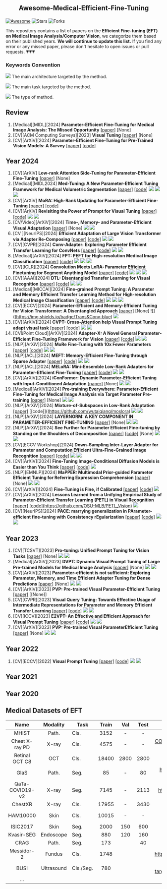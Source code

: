 ## <p align=center>Awesome-Medical-Efficient-Fine-Tuning</p>

[![Awesome](https://awesome.re/badge.svg)](https://awesome.re) ![Stars](https://img.shields.io/github/stars/ChandlerBang/Awesome-Medical-Efficient-Fine-Tuning?color=yellow)  ![Forks](https://img.shields.io/github/forks/ChandlerBang/Awesome-Medical-Efficient-Fine-Tuning?color=blue&label=Fork)

This repository contains a list of papers on the **Efficient Fine-tuning (EFT) on Medical Image Analysis/Computer Vision**, we categorize them based on their published years.
**We will continue to update this list.** If you find any error or any missed paper, please don't hesitate to open issues or pull requests. 💗💗💗

### Keywords Convention

![](https://img.shields.io/badge/Trans-blue) The main architecture targeted by the method.

![](https://img.shields.io/badge/3Dseg-green) The main task targeted by the method.

![](https://img.shields.io/badge/Adapter-orange) The type of method.

## Review

1. [Medical][MIDL][2024] **Parameter-Efficient Fine-Tuning for Medical Image Analysis: The Missed Opportunity** [[paper]](https://arxiv.org/abs/2305.08252) [None]
2. [CV][ACM Computing Surveys][2023] **Visual Tuning** [[paper]](https://dl.acm.org/doi/abs/10.1145/3657632) [None]
3. [CV][ArXiV][2024] **Parameter-Efficient Fine-Tuning for Pre-Trained Vision Models: A Survey** [[paper]](https://arxiv.org/pdf/2402.02242) [[code]](https://github.com/synbol/Awesome-Parameter-Efficient-Transfer-Learning)

## Year 2024

1. [CV][ArXiV] **Low-rank Attention Side-Tuning for Parameter-Efficient Fine-Tuning** [[paper]](https://arxiv.org/pdf/2402.04009) [None]
2. [Medical][MIDL2024] **Med-Tuning: A New Parameter-Efficient Tuning Framework for Medical Volumetric Segmentation** [[paper]](https://arxiv.org/pdf/2304.10880v4) [[code]](https://github.com/jessie-chen99/Med-Tuning-Official) ![](https://img.shields.io/badge/Trans-blue) ![](https://img.shields.io/badge/3Dseg-green) ![](https://img.shields.io/badge/Adapter-orange)
3. [CV][ArXiV] **MoRA: High-Rank Updating for Parameter-Efficient Fine-Tuning** [[paper]](https://arxiv.org/abs/2405.12130) [[code]](https://github.com/kongds/MoRA)
4. [CV][ArXiV] **Revisiting the Power of Prompt for Visual Tuning** [[paper]](https://arxiv.org/pdf/2402.02382) [[code]](https://github.com/WangYZ1608/Self-Prompt-Tuning) ![](https://img.shields.io/badge/Trans-blue) ![](https://img.shields.io/badge/Prompt-orange)
5. [CV/Video][ArXiV][2024] **Time-, Memory- and Parameter-Efficient Visual Adaptation** [[paper]](https://arxiv.org/pdf/2402.02887) [None] ![](https://img.shields.io/badge/Trans-blue) ![](https://img.shields.io/badge/Side_Tuning-orange)
6. [CV ][NeurIPS][2024] **Efficient Adaptation of Large Vision Transformer via Adapter Re-Composing** [[paper]](https://proceedings.neurips.cc/paper_files/paper/2023/file/a4ca07aa108036f80cbb5b82285fd4b1-Paper-Conference.pdf) [[code]](https://github.com/DavidYanAnDe/ARC) ![](https://img.shields.io/badge/Trans-blue) ![](https://img.shields.io/badge/Adapter-orange)
7. [CV][CVPR][2024] **Conv-Adapter: Exploring Parameter Efficient Transfer Learning for ConvNets** [[paper]](https://arxiv.org/pdf/2208.07463) [[code]](https://github.com/Hhhhhhao/Conv-Adapter/tree/main) ![](https://img.shields.io/badge/CNN-blue) ![](https://img.shields.io/badge/Adapter-orange)
8. [Medical][ArXiV][2024] **FPT: PEFT for High-resolution Medical Image Classification** [[paper]](https://arxiv.org/pdf/2403.07576v2) [[code]](https://github.com/yijinhuang/fpt) ![](https://img.shields.io/badge/Trans-blue) ![](https://img.shields.io/badge/2Dcls-green) ![](https://img.shields.io/badge/Side_Tuning-orange)
9. [CV][ICLR][2024] **Convolution Meets LoRA: Parameter Efficient Finetuning for Segment Anything Model** [[paper]](https://arxiv.org/pdf/2401.17868) [[code]](https://github.com/autogluon/autogluon/tree/master/examples/automm/Conv-LoRA) ![](https://img.shields.io/badge/SAM-blue) ![](https://img.shields.io/badge/2Dseg-green) ![](https://img.shields.io/badge/LoRA-orange)
10. [CV][AAAI][2024] **DTL: Disentangled Transfer Learning for Visual Recognition** [[paper]](https://ojs.aaai.org/index.php/AAAI/article/view/29096) [[code]](https://github.com/heekhero/DTL) ![](https://img.shields.io/badge/Trans-blue) ![](https://img.shields.io/badge/Side_Tuning-orange)
11. [Medical][MICCAI][2024] **Fine-grained Prompt Tuning: A Parameter and Memory Efficient Transfer Learning Method for High-resolution Medical Image Classification** [[paper]](https://arxiv.org/pdf/2403.07576) [[code]](https://github.com/yijinhuang/fpt) ![](https://img.shields.io/badge/Trans-blue) ![](https://img.shields.io/badge/2Dcls-green) ![](https://img.shields.io/badge/Side_Tuning/VPT-orange)
12. [CV][ECCV][2024] **Parameter-Efficient and Memory-Efficient Tuning for Vision Transformer: A Disentangled Approach** [[paper]](https://arxiv.org/abs/2407.06964) [None] ![]((https://img.shields.io/badge/Trans&Conv-blue) ![](https://img.shields.io/badge/Side_Tuning-orange)
13. [CV][ArXiV][2024] **CVPT: Cross-Attention help Visual Prompt Tuning adapt visual task** [[paper]](https://arxiv.org/abs/2408.14961) [[code]](https://github.com/xlgsyzp/cvpt) ![](https://img.shields.io/badge/Trans-blue) ![](https://img.shields.io/badge/Prompt-orange)
14. [CV&Point Cloud][ArXiV][2024] **Adapter-X: A Novel General Parameter-Efficient Fine-Tuning Framework for Vision** [[paper]](https://arxiv.org/abs/2406.03051) [[code]](https://github.com/leoli646/Adapter-X) ![](https://img.shields.io/badge/Trans-blue) ![](https://img.shields.io/badge/Adapter-orange)
15. [NLP][ArXiV][2024] **MoRe Fine-Tuning with 10x Fewer Parameters** [[paper]](https://openreview.net/pdf?id=AzTz27n6O2) [[code]](https://github.com/sprocketlab/sparse_matrix_fine_tuning) ![](https://img.shields.io/badge/Trans-blue) ![](https://img.shields.io/badge/LoRA-orange)
16. [NLP][ACL][2024] **MEFT: Memory-Efficient Fine-Tuning through Sparse Adapter** [[paper]](https://arxiv.org/abs/2406.04984) [[code]](https://github.com/currentf/meft) ![](https://img.shields.io/badge/Trans-blue) ![](https://img.shields.io/badge/Adapter-orange)
17. [NLP][ACL][2024] **MELoRA: Mini-Ensemble Low-Rank Adapters for Parameter-Efficient Fine-Tuning** [[paper]](https://aclanthology.org/2024.acl-long.168/) [[code]](https://github.com/chasonshi/melora) ![](https://img.shields.io/badge/Trans-blue) ![](https://img.shields.io/badge/LoRA-orange)
18. [CV][ArXiV][2024] **iConFormer: Dynamic Parameter-Efficient Tuning with Input-Conditioned Adaptation** [[paper]](https://arxiv.org/abs/2409.02838) [None] ![](https://img.shields.io/badge/Trans-blue) ![](https://img.shields.io/badge/Adapter-orange)
19. [Medical][ArXiV][2024] **Pre-training Everywhere: Parameter-Efficient Fine-Tuning for Medical Image Analysis via Target Parameter Pre-training** [[paper]](https://arxiv.org/abs/2408.15011) [None] ![](https://img.shields.io/badge/Trans-blue) ![](https://img.shields.io/badge/General-orange)
20. [NLP][ArXiV][2024] **Mixture-of-Subspaces in Low-Rank Adaptation** [[paper]](https://arxiv.org/abs/2406.11909) [[code]]((https://github.com/wutaiqiang/moslora) ![](https://img.shields.io/badge/Trans-blue) ![](https://img.shields.io/badge/LoRA-orange)
21. [NLP][ArXiV][2024] **LAYERNORM: A KEY COMPONENT IN PARAMETER-EFFICIENT FINE-TUNING** [[paper]](https://arxiv.org/abs/2403.20284) [None] ![](https://img.shields.io/badge/Trans-blue) ![](https://img.shields.io/badge/Partial-orange)
22. [NLP][ArXiV][2024] **See Further for Parameter Efficient Fine-tuning by Standing on the Shoulders of Decomposition** [[paper]](https://arxiv.org/abs/2407.05417) [[code]](https://github.com/Chongjie-Si/Subspace-Tuning) [None] ![](https://img.shields.io/badge/Trans-blue) ![](https://img.shields.io/badge/General-orange)
23. [CV][ECCV Workshop][2024] **Down-Sampling Inter-Layer Adapter for Parameter and Computation Efficient Ultra-Fine-Grained Image Recognition** [[paper]](https://arxiv.org/abs/2409.11051) [[code]](https://github.com/arkel23/DownSamplingInterLayerAdapter) ![](https://img.shields.io/badge/Trans-blue) ![](https://img.shields.io/badge/Adapter-orange)
24. [CV][ArXiV][2024] **Fine-Tuning Image-Conditional Diffusion Models is Easier than You Think** [[paper]](https://arxiv.org/abs/2409.11355) [[code]](https://github.com/VisualComputingInstitute/diffusion-e2e-ft) ![](https://img.shields.io/badge/Diffusion-blue)
25. [NLP][EMNLP][2024] **MaPPER: Multimodal Prior-guided Parameter Efficient Tuning for Referring Expression Comprehension** [[paper]](https://arxiv.org/abs/2409.13609) [None] ![](https://img.shields.io/badge/Trans-blue) ![](https://img.shields.io/badge/Adapter-orange)
26. [CV][ArXiV]][2024] **Fine-Tuning is Fine, if Calibrated** [[paper]](https://arxiv.org/abs/2409.16223) [[code]](https://github.com/OSU-MLB/Fine-Tuning-Is-Fine-If-Calibrated) ![](https://img.shields.io/badge/General-orange)
27. [CV][ArXiV][2024] **Lessons Learned from a Unifying Empirical Study of Parameter-Efficient Transfer Learning (PETL) in Visual Recognition** [[paper]]() [[code]]()(https://github.com/OSU-MLB/PETL_Vision) ![](https://img.shields.io/badge/General-orange)
28. [CV][NeurIPS][2024] **PACE: marrying generalization in PArameter-efficient fine-tuning with Consistency rEgularization** [[paper]](https://www.arxiv.org/abs/2409.17137) [[code]](https://github.com/MaxwellYaoNi/PACE) ![](https://img.shields.io/badge/Trans-blue) ![](https://img.shields.io/badge/General-orange)

## Year 2023

1. [CV][TCSVT][2023] **Pro-tuning: Unified Prompt Tuning for Vision Tasks** [[paper]](https://ieeexplore.ieee.org/abstract/document/10295530) [None] ![](https://img.shields.io/badge/CNN&Trans-blue) ![](https://img.shields.io/badge/Prompt-orange)
2. [Medical][ArXiV][2023] **DVPT: Dynamic Visual Prompt Tuning of Large Pre-trained Models for Medical Image Analysis** [[paper]](https://arxiv.org/pdf/2307.09787) [None] ![](https://img.shields.io/badge/Trans-blue) ![](https://img.shields.io/badge/Prompt-orange)
3. [CV][ArXiV][2023] **Parameter-efficient is not sufficient: Exploring Parameter, Memory, and Time Efficient Adapter Tuning for Dense Predictions** [[paper]](https://arxiv.org/pdf/2306.09729) [None] ![](https://img.shields.io/badge/Trans-blue) ![](https://img.shields.io/badge/Side_Tuning-orange)
4. [CV][ArXiV][2023] **PVP: Pre-trained Visual Parameter-Efficient Tuning** [[paper]](https://arxiv.org/abs/2304.13639) [[None]]
5. [CV][CVPR][2023] **Visual Query Tuning: Towards Effective Usage of Intermediate Representations for Parameter and Memory Efficient Transfer Learning** [[paper]](https://arxiv.org/abs/2212.03220) [[code]](https://github.com/andytu28/VQT) ![](https://img.shields.io/badge/Trans-blue) ![](https://img.shields.io/badge/Side_Tuning-orange)
6. [CV][ICCV][2023] **E2VPT: An Effective and Efficient Approach for Visual Prompt Tuning** [[paper]](https://arxiv.org/pdf/2307.13770) [[code]](https://github.com/ChengHan111/E2VPT) ![](https://img.shields.io/badge/Trans-blue) ![](https://img.shields.io/badge/Prompt-orange)
7. [CV][ArXiV][2023] **PVP: Pre-trained Visual ParameterEfficient Tuning** [[paper]](https://arxiv.org/abs/2304.13639) [None] ![](https://img.shields.io/badge/Trans-blue) ![](https://img.shields.io/badge/General-orange)

## Year 2022

1. [CV][ECCV][2022] **Visual Prompt Tuning** [[paper]](https://link.springer.com/chapter/10.1007/978-3-031-19827-4_41) [[code]](https://github.com/kmnp/vpt) ![](https://img.shields.io/badge/Trans-blue) ![](https://img.shields.io/badge/Prompt-orange)

## Year 2021

## Year 2020

## Medical Datasets of EFT

|      Name       |  Modality  | Task      | Train | Val  | Test |                             Link                             |
| :-------------: | :--------: | --------- | :---: | :--: | :--: | :----------------------------------------------------------: |
|      MHIST      |   Path.    | Cls.      | 3152  |  -   |  -   |               https://bmirds.github.io/MHIST/                |
| Chest X-ray PD  |   X-ray    | Cls.      | 4575  |  -   |  -   | [COVID19, Pneumonia and Normal Chest X-ray PA Dataset - Mendeley Data](https://data.mendeley.com/datasets/jctsfj2sfn/1) |
| Retinal OCT C8  |    OCT     | Cls.      | 18400 | 2800 | 2800 | [Retinal OCT - C8 (kaggle.com)](https://www.kaggle.com/datasets/obulisainaren/retinal-oct-c8) |
|      GlaS       |   Path.    | Seg.      |  85   |  -   |  80  | https://www.kaggle.com/datasets/sani84/glasmiccai2015-gland-segmentation |
| QaTa-COVID19-v2 |   X-ray    | Seg.      | 7145  |  -   | 2113 | https://www.kaggle.com/datasets/aysendegerli/qatacov19-dataset |
|     ChestXR     |   X-ray    | Cls.      | 17955 |  -   | 3430 |      https://cxr-covid19.grand-challenge.org/Download/       |
|    HAM10000     |    Skin    | Cls.      | 10015 |  -   |  -   | https://www.kaggle.com/datasets/kmader/skin-cancer-mnist-ham10000 |
|    ISIC2017     |    Skin    | Seg.      | 2000  | 150  | 600  | [ISIC Challenge (isic-archive.com)](https://challenge.isic-archive.com/data/#2017) |
|   Kvasir-SEG    | Endoscope  | Seg.      |  880  | 120  | 160  | [Simula Datasets - Kvasir SEG](https://datasets.simula.no/kvasir-seg/) |
|      CRAG       |   Path.    | Seg.      |  173  |      |  40  |    https://warwick.ac.uk/fac/cross_fac/tia/data/mildnet/     |
|   Messidor-2    |   Fundus   | Cls.      | 1748  |      |      | https://www.kaggle.com/datasets/mariaherrerot/messidor2preprocess |
|      BUSI       | Ultrasound | Cls./Seg. |  780  |      |      | https://link.zhihu.com/?target=https%3A//scholar.cu.edu.eg/%3Fq%3Dafahmy/pages/dataset |
|       ...       |            |           |       |      |      |                                                              |

